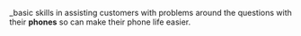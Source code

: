 _basic skills in assisting customers with problems around the questions with their __phones__ so can make their phone life easier.
